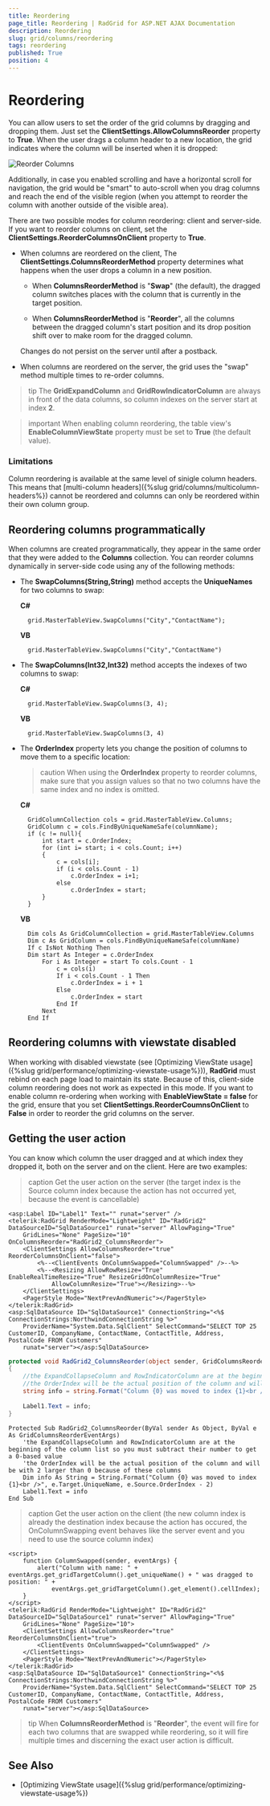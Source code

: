 ```yaml
---
title: Reordering
page_title: Reordering | RadGrid for ASP.NET AJAX Documentation
description: Reordering
slug: grid/columns/reordering
tags: reordering
published: True
position: 4
---
```


# Reordering



You can allow users to set the order of the grid columns by dragging and dropping them. Just set the **ClientSettings.AllowColumnsReorder** property to **True**. When the user drags a column header to a new location, the grid indicates where the column will be inserted when it is dropped:

![Reorder Columns](images/grd_reorderingColumns.png)

Additionally, in case you enabled scrolling and have a horizontal scroll for navigation, the grid would be "smart" to auto-scroll when you drag columns and reach the end of the visible region (when you attempt to reorder the column with another outside of the visible area).

There are two possible modes for column reordering: client and server-side. If you want to reorder columns on client, set the **ClientSettings.ReorderColumnsOnClient** property to **True**.

* When columns are reordered on the client, The **ClientSettings.ColumnsReorderMethod** property determines what happens when the user drops a column in a new position.

	*  When **ColumnsReorderMethod** is "**Swap**" (the default), the dragged column switches places with the column that is currently in the target position. 

	* When **ColumnsReorderMethod** is "**Reorder**", all the columns between the dragged column's start position and its drop position shift over to make room for the dragged column. 

	Changes do not persist on the server until after a postback.

* When columns are reordered on the server, the grid uses the "swap" method multiple times to re-order columns.

>tip The **GridExpandColumn** and **GridRowIndicatorColumn** are always in front of the data columns, so column indexes on the server start at index **2**.

>important When enabling column reordering, the table view's **EnableColumnViewState** property must be set to **True** (the default value).

### Limitations

Column reordering is available at the same level of sinigle column headers. This means that [multi-column headers]({%slug grid/columns/multicolumn-headers%}) cannot be reordered and columns can only be reordered within their own column group.

## Reordering columns programmatically

When columns are created programmatically, they appear in the same order that they were added to the **Columns** collection. You can reorder columns dynamically in server-side code using any of the following methods:

* The **SwapColumns(String,String)** method accepts the **UniqueNames** for two columns to swap:

	**C#**
		
		grid.MasterTableView.SwapColumns("City","ContactName");			

	**VB**

		grid.MasterTableView.SwapColumns("City","ContactName")			


* The **SwapColumns(Int32,Int32)** method accepts the indexes of two columns to swap:

	**C#**
     
		grid.MasterTableView.SwapColumns(3, 4);				

	**VB**

		grid.MasterTableView.SwapColumns(3, 4)


* The **OrderIndex** property lets you change the position of columns to move them to a specific location:

	>caution When using the **OrderIndex** property to reorder columns, make sure that you assign values so that no two columns have the same index and no index is omitted.

	**C#**

		GridColumnCollection cols = grid.MasterTableView.Columns;
		GridColumn c = cols.FindByUniqueNameSafe(columnName);
		if (c != null){ 
		    int start = c.OrderIndex; 
		    for (int i= start; i < cols.Count; i++)  
		    { 
		        c = cols[i]; 
		        if (i < cols.Count - 1)   
		            c.OrderIndex = i+1;
		        else     
		            c.OrderIndex = start;  
		    }
		}			

	**VB**

		Dim cols As GridColumnCollection = grid.MasterTableView.Columns
		Dim c As GridColumn = cols.FindByUniqueNameSafe(columnName)
		If c IsNot Nothing Then
		Dim start As Integer = c.OrderIndex
		    For i As Integer = start To cols.Count - 1
			    c = cols(i)
			    If i < cols.Count - 1 Then
				    c.OrderIndex = i + 1
			    Else
				    c.OrderIndex = start
			    End If
		    Next
		End If







## Reordering columns with viewstate disabled

When working with disabled viewstate (see [Optimizing ViewState usage]({%slug grid/performance/optimizing-viewstate-usage%})), **RadGrid** must rebind on each page load to maintain its state. Because of this, client-side column reordering does not work as expected in this mode. If you want to enable column re-ordering when working with **EnableViewState = false** for the grid, ensure that you set **ClientSettings.ReorderCoumnsOnClient** to **False** in order to reorder the grid columns on the server.


## Getting the user action

You can know which column the user dragged and at which index they dropped it, both on the server and on the client. Here are two examples:

>caption Get the user action on the server (the target index is the Source column index because the action has not occurred yet, because the event is cancellable)

````ASP.NET
<asp:Label ID="Label1" Text="" runat="server" />
<telerik:RadGrid RenderMode="Lightweight" ID="RadGrid2" DataSourceID="SqlDataSource1" runat="server" AllowPaging="True"
    GridLines="None" PageSize="10" OnColumnsReorder="RadGrid2_ColumnsReorder">
    <ClientSettings AllowColumnsReorder="true" ReorderColumnsOnClient="false">
        <%--<ClientEvents OnColumnSwapped="ColumnSwapped" />--%>
        <%--<Resizing AllowRowResize="True" EnableRealTimeResize="True" ResizeGridOnColumnResize="True"
            AllowColumnResize="True"></Resizing>--%>
    </ClientSettings>
    <PagerStyle Mode="NextPrevAndNumeric"></PagerStyle>
</telerik:RadGrid>
<asp:SqlDataSource ID="SqlDataSource1" ConnectionString="<%$ ConnectionStrings:NorthwindConnectionString %>"
    ProviderName="System.Data.SqlClient" SelectCommand="SELECT TOP 25 CustomerID, CompanyName, ContactName, ContactTitle, Address, PostalCode FROM Customers"
    runat="server"></asp:SqlDataSource>
````

````C#
protected void RadGrid2_ColumnsReorder(object sender, GridColumnsReorderEventArgs e)
{
    //the ExpandCollapseColumn and RowIndicatorColumn are at the beginning of the column list so you must subtract their number to get a 0-based value
    //the OrderIndex will be the actual position of the column and will be with 2 larger than 0 because of these columns
    string info = string.Format("Column {0} was moved to index {1}<br />", e.Target.UniqueName, e.Source.OrderIndex - 2);
 
    Label1.Text = info;
}
````
````VB
Protected Sub RadGrid2_ColumnsReorder(ByVal sender As Object, ByVal e As GridColumnsReorderEventArgs)
    'the ExpandCollapseColumn and RowIndicatorColumn are at the beginning of the column list so you must subtract their number to get a 0-based value
    'the OrderIndex will be the actual position of the column and will be with 2 larger than 0 because of these columns
    Dim info As String = String.Format("Column {0} was moved to index {1}<br />", e.Target.UniqueName, e.Source.OrderIndex - 2)
    Label1.Text = info
End Sub
````

>caption Get the user action on the client (the new column index is already the destination index because the action has occured, the OnColumnSwapping event behaves like the server event and you need to use the source column index)

````ASP.NET
<script>
	function ColumnSwapped(sender, eventArgs) {
		alert("Column with name: " + eventArgs.get_gridTargetColumn().get_uniqueName() + " was dragged to position: " +
			eventArgs.get_gridTargetColumn().get_element().cellIndex);
	}
</script>
<telerik:RadGrid RenderMode="Lightweight" ID="RadGrid2" DataSourceID="SqlDataSource1" runat="server" AllowPaging="True"
	GridLines="None" PageSize="10">
	<ClientSettings AllowColumnsReorder="true" ReorderColumnsOnClient="true">
		<ClientEvents OnColumnSwapped="ColumnSwapped" />
	</ClientSettings>
	<PagerStyle Mode="NextPrevAndNumeric"></PagerStyle>
</telerik:RadGrid>
<asp:SqlDataSource ID="SqlDataSource1" ConnectionString="<%$ ConnectionStrings:NorthwindConnectionString %>"
    ProviderName="System.Data.SqlClient" SelectCommand="SELECT TOP 25 CustomerID, CompanyName, ContactName, ContactTitle, Address, PostalCode FROM Customers"
    runat="server"></asp:SqlDataSource>
````

>tip When **ColumnsReorderMethod** is "**Reorder**", the event will fire for each two columns that are swapped while reordering, so it will fire multiple times and discerning the exact user action is difficult.

## See Also

 * [Optimizing ViewState usage]({%slug grid/performance/optimizing-viewstate-usage%})

